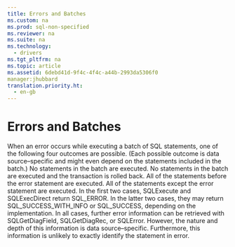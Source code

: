 ```yaml
---
title: Errors and Batches
ms.custom: na
ms.prod: sql-non-specified
ms.reviewer: na
ms.suite: na
ms.technology: 
  - drivers
ms.tgt_pltfrm: na
ms.topic: article
ms.assetid: 6debd41d-9f4c-4f4c-a44b-2993da5306f0
manager:jhubbard
translation.priority.ht: 
  - en-gb
---
```

# Errors and Batches
<?xml version="1.0" encoding="utf-8"?>
<developerConceptualDocument xmlns="http://ddue.schemas.microsoft.com/authoring/2003/5" xmlns:xlink="http://www.w3.org/1999/xlink" xmlns:xsi="http://www.w3.org/2001/XMLSchema-instance" xsi:schemaLocation="http://ddue.schemas.microsoft.com/authoring/2003/5 http://dduestorage.blob.core.windows.net/ddueschema/developer.xsd">
  <introduction>
    <para>When an error occurs while executing a batch of SQL statements, one of the following four outcomes are possible. (Each possible outcome is data source–specific and might even depend on the statements included in the batch.)  </para>
    <list class="bullet">
      <listItem>
        <para>No statements in the batch are executed.</para>
      </listItem>
      <listItem>
        <para>No statements in the batch are executed and the transaction is rolled back.</para>
      </listItem>
      <listItem>
        <para>All of the statements before the error statement are executed.</para>
      </listItem>
      <listItem>
        <para>All of the statements except the error statement are executed.</para>
      </listItem>
    </list>
    <para>In the first two cases, <legacyBold>SQLExecute</legacyBold> and <legacyBold>SQLExecDirect</legacyBold> return SQL_ERROR. In the latter two cases, they may return SQL_SUCCESS_WITH_INFO or SQL_SUCCESS, depending on the implementation. In all cases, further error information can be retrieved with <legacyBold>SQLGetDiagField</legacyBold>, <legacyBold>SQLGetDiagRec</legacyBold>, or <legacyBold>SQLError</legacyBold>. However, the nature and depth of this information is data source–specific. Furthermore, this information is unlikely to exactly identify the statement in error.</para>
  </introduction>
  <relatedTopics />
</developerConceptualDocument>